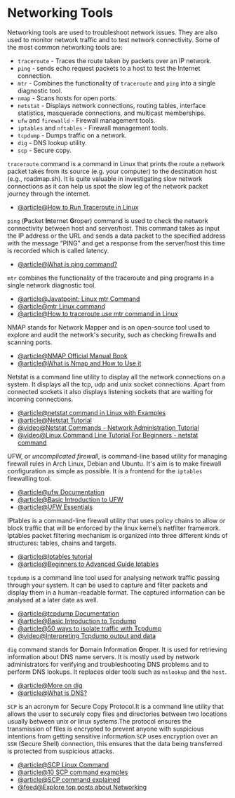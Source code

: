 # Networking Tools

Networking tools are used to troubleshoot network issues. They are also used to monitor network traffic and to test network connectivity. Some of the most common networking tools are:

- `traceroute` - Traces the route taken by packets over an IP network.
- `ping` - sends echo request packets to a host to test the Internet connection.
- `mtr` - Combines the functionality of `traceroute` and `ping` into a single diagnostic tool.
- `nmap` - Scans hosts for open ports.
- `netstat` - Displays network connections, routing tables, interface statistics, masquerade connections, and multicast memberships.
- `ufw` and `firewalld` - Firewall management tools.
- `iptables` and `nftables` - Firewall management tools.
- `tcpdump` - Dumps traffic on a network.
- `dig` - DNS lookup utility.
- `scp` - Secure copy.

`traceroute` command is a command in Linux that prints the route a network packet takes from its source (e.g. your computer) to the destination host (e.g., roadmap.sh). It is quite valuable in investigating slow network connections as it can help us spot the slow leg of the network packet journey through the internet.

- [@article@How to Run Traceroute in Linux](https://linuxhint.com/run_traceroute_linux/)

`ping` (**P**acket **In**ternet **G**roper) command is used to check the network connectivity between host and server/host. This command takes as input the IP address or the URL and sends a data packet to the specified address with the message “PING” and get a response from the server/host this time is recorded which is called latency.

- [@article@What is ping command?](https://linuxize.com/post/linux-ping-command/)

`mtr` combines the functionality of the traceroute and ping programs in a single network diagnostic tool.

- [@article@Javatpoint: Linux mtr Command](https://www.javatpoint.com/linux-mtr)
- [@article@mtr Linux command](https://www.tutorialspoint.com/unix_commands/mtr.htm)
- [@article@How to traceroute use mtr command in Linux](https://www.devopsroles.com/how-to-traceroute-use-mtr-command-in-linux/)

NMAP stands for Network Mapper and is an open-source tool used to explore and audit the network's security, such as checking firewalls and scanning ports.

- [@article@NMAP Official Manual Book](https://nmap.org/book/man.html)
- [@article@What is Nmap and How to Use it](https://www.freecodecamp.org/news/what-is-nmap-and-how-to-use-it-a-tutorial-for-the-greatest-scanning-tool-of-all-time/)

Netstat is a command line utility to display all the network connections on a system. It displays all the tcp, udp and unix socket connections. Apart from connected sockets it also displays listening sockets that are waiting for incoming connections.

- [@article@netstat command in Linux with Examples](https://www.tutorialspoint.com/unix_commands/netstat.htm)
- [@article@Netstat Tutorial](http://www.c-jump.com/CIS24/Slides/Networking/html_utils/netstat.html)
- [@video@Netstat Commands - Network Administration Tutorial](https://www.youtube.com/watch?v=bxFwpm4IobU)
- [@video@Linux Command Line Tutorial For Beginners - netstat command](https://www.youtube.com/watch?v=zGNcvBaN5wE)

UFW, or _uncomplicated firewall_, is command-line based utility for managing firewall rules in Arch Linux, Debian and Ubuntu. It's aim is to make firewall configuration as simple as possible. It is a frontend for the `iptables` firewalling tool.

- [@article@ufw Documentation](https://manpages.ubuntu.com/manpages/trusty/man8/ufw.8.html)
- [@article@Basic Introduction to UFW](https://www.linux.com/training-tutorials/introduction-uncomplicated-firewall-ufw/)
- [@article@UFW Essentials](https://www.digitalocean.com/community/tutorials/ufw-essentials-common-firewall-rules-and-commands)

IPtables is a command-line firewall utility that uses policy chains to allow or block traffic that will be enforced by the linux kernel’s netfilter framework. Iptables packet filtering mechanism is organized into three different kinds of structures: tables, chains and targets.

- [@article@Iptables tutorial](https://www.hostinger.in/tutorials/iptables-tutorial)
- [@article@Beginners to Advanced Guide Iptables](https://erravindrapawadia.medium.com/iptables-tutorial-beginners-to-advanced-guide-to-linux-firewall-839e10501759)

`tcpdump` is a command line tool used for analysing network traffic passing through your system. It can be used to capture and filter packets and display them in a human-readable format. The captured information can be analysed at a later date as well.

- [@article@tcpdump Documentation](https://www.tcpdump.org/manpages/tcpdump.1.html)
- [@article@Basic Introduction to Tcpdump](https://opensource.com/article/18/10/introduction-tcpdump)
- [@article@50 ways to isolate traffic with Tcpdump](https://danielmiessler.com/study/tcpdump/)
- [@video@Interpreting Tcpdump output and data](https://www.youtube.com/watch?v=7bsQP9sKHrs)

`dig` command stands for **D**omain **I**nformation **G**roper. It is used for retrieving information about DNS name servers. It is mostly used by network administrators for verifying and troubleshooting DNS problems and to perform DNS lookups. It replaces older tools such as `nslookup` and the `host`.

- [@article@More on dig](https://linuxize.com/post/how-to-use-dig-command-to-query-dns-in-linux/)
- [@article@What is DNS?](https://www.cloudflare.com/en-gb/learning/dns/what-is-dns/)

`SCP` is an acronym for Secure Copy Protocol.It is a command line utility that allows the user to securely copy files and directories between two locations usually between unix or linux systems.The protocol ensures the transmission of files is encrypted to prevent anyone with suspicious intentions from getting sensitive information.`SCP` uses encryption over an `SSH` (Secure Shell) connection, this ensures that the data being transferred is protected from suspicious attacks.

- [@article@SCP Linux Command](https://www.freecodecamp.org/news/scp-linux-command-example-how-to-ssh-file-transfer-from-remote-to-local/)
- [@article@10 SCP command examples](https://www.tecmint.com/scp-commands-examples/)
- [@article@SCP command explained](https://phoenixnap.com/kb/linux-scp-command)
- [@feed@Explore top posts about Networking](https://app.daily.dev/tags/networking?ref=roadmapsh)
